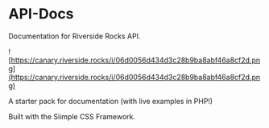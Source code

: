 # API-Docs
Documentation for Riverside Rocks API.

![https://canary.riverside.rocks/i/06d0056d434d3c28b9ba8abf46a8cf2d.png](https://canary.riverside.rocks/i/06d0056d434d3c28b9ba8abf46a8cf2d.png)

A starter pack for documentation (with live examples in PHP!)

Built with the Siimple CSS Framework.

